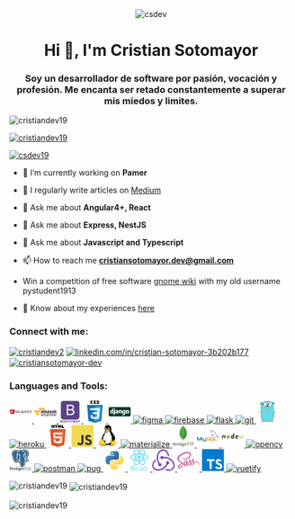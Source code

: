 <div align="center"><img width="80px" src="https://s3.us-east-2.amazonaws.com/csdev19.personal/logo.png" alt="csdev"></div>
<h1 align="center">Hi 👋, I'm Cristian Sotomayor</h1>
<h3 align="center">Soy un desarrollador de software por pasión, vocación y profesión. Me encanta ser retado constantemente a superar mis miedos y limites.</h3>

<p align="left"> <img src="https://komarev.com/ghpvc/?username=cristiandev19&label=Profile%20views&color=0e75b6&style=flat" alt="cristiandev19" /> </p>

<p align="left"> <a href="https://github.com/ryo-ma/github-profile-trophy"><img src="https://github-profile-trophy.vercel.app/?username=cristiandev19" alt="cristiandev19" /></a> </p>

<p align="left"> <a href="https://twitter.com/csdev19" target="blank"><img src="https://img.shields.io/twitter/follow/csdev19?logo=twitter&style=for-the-badge" alt="csdev19" /></a> </p>

- 🔭 I’m currently working on **Pamer**

- 📝 I regularly write articles on [Medium](https://cristiansotomayor-dev.medium.com)

- 💬 Ask me about **Angular4+, React**

- 💬 Ask me about **Express, NestJS**

- 💬 Ask me about **Javascript and Typescript**

- 📫 How to reach me **cristiansotomayor.dev@gmail.com**

- Win a competition of free software [gnome wiki](https://wiki.gnome.org/Hackfests/PeruRumboGSoC2018) with my old username pystudent1913

- 📄 Know about my experiences [here](https://drive.google.com/file/d/1Wy9OrjhQmzAfKWnj9tbkgcsPcuQAXsxa/view)

<h3 align="left">Connect with me:</h3>
<p align="left">
<a href="https://twitter.com/cristiandev2" target="blank"><img align="center" src="https://cdn.jsdelivr.net/npm/simple-icons@3.0.1/icons/twitter.svg" alt="cristiandev2" height="30" width="40" /></a>
<a href="https://linkedin.com/in/linkedin.com/in/cristian-sotomayor-3b202b177" target="blank"><img align="center" src="https://cdn.jsdelivr.net/npm/simple-icons@3.0.1/icons/linkedin.svg" alt="linkedin.com/in/cristian-sotomayor-3b202b177" height="30" width="40" /></a>
<a href="https://medium.com/cristiansotomayor-dev" target="blank"><img align="center" src="https://cdn.jsdelivr.net/npm/simple-icons@3.0.1/icons/medium.svg" alt="cristiansotomayor-dev" height="30" width="40" /></a>
</p>

<h3 align="left">Languages and Tools:</h3>
<p align="left"> <a href="https://angular.io" target="_blank"> <img src="https://raw.githubusercontent.com/devicons/devicon/master/icons/angularjs/angularjs-original-wordmark.svg" alt="angularjs" width="40" height="40"/> </a> <a href="https://aws.amazon.com" target="_blank"> <img src="https://raw.githubusercontent.com/devicons/devicon/master/icons/amazonwebservices/amazonwebservices-original-wordmark.svg" alt="aws" width="40" height="40"/> </a> <a href="https://getbootstrap.com" target="_blank"> <img src="https://raw.githubusercontent.com/devicons/devicon/master/icons/bootstrap/bootstrap-plain-wordmark.svg" alt="bootstrap" width="40" height="40"/> </a> <a href="https://www.w3schools.com/css/" target="_blank"> <img src="https://raw.githubusercontent.com/devicons/devicon/master/icons/css3/css3-original-wordmark.svg" alt="css3" width="40" height="40"/> </a> <a href="https://www.djangoproject.com/" target="_blank"> <img src="https://raw.githubusercontent.com/devicons/devicon/master/icons/django/django-original.svg" alt="django" width="40" height="40"/> </a> <a href="https://www.figma.com/" target="_blank"> <img src="https://www.vectorlogo.zone/logos/figma/figma-icon.svg" alt="figma" width="40" height="40"/> </a> <a href="https://firebase.google.com/" target="_blank"> <img src="https://www.vectorlogo.zone/logos/firebase/firebase-icon.svg" alt="firebase" width="40" height="40"/> </a> <a href="https://flask.palletsprojects.com/" target="_blank"> <img src="https://www.vectorlogo.zone/logos/pocoo_flask/pocoo_flask-icon.svg" alt="flask" width="40" height="40"/> </a> <a href="https://git-scm.com/" target="_blank"> <img src="https://www.vectorlogo.zone/logos/git-scm/git-scm-icon.svg" alt="git" width="40" height="40"/> </a> <a href="https://golang.org" target="_blank"> <img src="https://raw.githubusercontent.com/devicons/devicon/master/icons/go/go-original.svg" alt="go" width="40" height="40"/> </a> <a href="https://heroku.com" target="_blank"> <img src="https://www.vectorlogo.zone/logos/heroku/heroku-icon.svg" alt="heroku" width="40" height="40"/> </a> <a href="https://www.w3.org/html/" target="_blank"> <img src="https://raw.githubusercontent.com/devicons/devicon/master/icons/html5/html5-original-wordmark.svg" alt="html5" width="40" height="40"/> </a> <a href="https://developer.mozilla.org/en-US/docs/Web/JavaScript" target="_blank"> <img src="https://raw.githubusercontent.com/devicons/devicon/master/icons/javascript/javascript-original.svg" alt="javascript" width="40" height="40"/> </a> <a href="https://www.linux.org/" target="_blank"> <img src="https://raw.githubusercontent.com/devicons/devicon/master/icons/linux/linux-original.svg" alt="linux" width="40" height="40"/> </a> <a href="https://materializecss.com/" target="_blank"> <img src="https://raw.githubusercontent.com/prplx/svg-logos/5585531d45d294869c4eaab4d7cf2e9c167710a9/svg/materialize.svg" alt="materialize" width="40" height="40"/> </a> <a href="https://www.mongodb.com/" target="_blank"> <img src="https://raw.githubusercontent.com/devicons/devicon/master/icons/mongodb/mongodb-original-wordmark.svg" alt="mongodb" width="40" height="40"/> </a> <a href="https://www.mysql.com/" target="_blank"> <img src="https://raw.githubusercontent.com/devicons/devicon/master/icons/mysql/mysql-original-wordmark.svg" alt="mysql" width="40" height="40"/> </a> <a href="https://nodejs.org" target="_blank"> <img src="https://raw.githubusercontent.com/devicons/devicon/master/icons/nodejs/nodejs-original-wordmark.svg" alt="nodejs" width="40" height="40"/> </a> <a href="https://opencv.org/" target="_blank"> <img src="https://www.vectorlogo.zone/logos/opencv/opencv-icon.svg" alt="opencv" width="40" height="40"/> </a> <a href="https://www.postgresql.org" target="_blank"> <img src="https://raw.githubusercontent.com/devicons/devicon/master/icons/postgresql/postgresql-original-wordmark.svg" alt="postgresql" width="40" height="40"/> </a> <a href="https://postman.com" target="_blank"> <img src="https://www.vectorlogo.zone/logos/getpostman/getpostman-icon.svg" alt="postman" width="40" height="40"/> </a> <a href="https://pugjs.org" target="_blank"> <img src="https://cdn.worldvectorlogo.com/logos/pug.svg" alt="pug" width="40" height="40"/> </a> <a href="https://www.python.org" target="_blank"> <img src="https://raw.githubusercontent.com/devicons/devicon/master/icons/python/python-original.svg" alt="python" width="40" height="40"/> </a> <a href="https://reactjs.org/" target="_blank"> <img src="https://raw.githubusercontent.com/devicons/devicon/master/icons/react/react-original-wordmark.svg" alt="react" width="40" height="40"/> </a> <a href="https://redux.js.org" target="_blank"> <img src="https://raw.githubusercontent.com/devicons/devicon/master/icons/redux/redux-original.svg" alt="redux" width="40" height="40"/> </a> <a href="https://sass-lang.com" target="_blank"> <img src="https://raw.githubusercontent.com/devicons/devicon/master/icons/sass/sass-original.svg" alt="sass" width="40" height="40"/> </a> <a href="https://www.typescriptlang.org/" target="_blank"> <img src="https://raw.githubusercontent.com/devicons/devicon/master/icons/typescript/typescript-original.svg" alt="typescript" width="40" height="40"/> </a> <a href="https://vuetifyjs.com/en/" target="_blank"> <img src="https://bestofjs.org/logos/vuetify.svg" alt="vuetify" width="40" height="40"/> </a> </p>

<p><img align="left" src="https://github-readme-stats.vercel.app/api/top-langs?username=cristiandev19&show_icons=true&locale=en&layout=compact" alt="cristiandev19" /></p>

<p>&nbsp;<img align="center" src="https://github-readme-stats.vercel.app/api?username=cristiandev19&show_icons=true&locale=en" alt="cristiandev19" /></p>

<p><img align="center" src="https://github-readme-streak-stats.herokuapp.com/?user=cristiandev19&" alt="cristiandev19" /></p>

